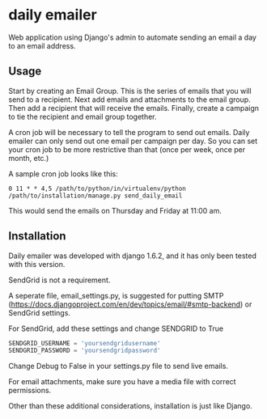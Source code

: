 daily emailer
=============

Web application using Django's admin to automate sending an email a day to an email address.

## Usage

Start by creating an Email Group. This is the series of emails that you will send to a recipient.
Next add emails and attachments to the email group.
Then add a recipient that will receive the emails.
Finally, create a campaign to tie the recipient and email group together.

A cron job will be necessary to tell the program to send out emails. Daily emailer can only send out one email per campaign per day. So you can set your cron job to be more restrictive than that (once per week, once per month, etc.)

A sample cron job looks like this:
```
0 11 * * 4,5 /path/to/python/in/virtualenv/python /path/to/installation/manage.py send_daily_email
```
This would send the emails on Thursday and Friday at 11:00 am.

## Installation

Daily emailer was developed with django 1.6.2, and it has only been tested with this version.

SendGrid is not a requirement.

A seperate file, email_settings.py, is suggested for putting SMTP (https://docs.djangoproject.com/en/dev/topics/email/#smtp-backend) or SendGrid settings.

For SendGrid, add these settings and change SENDGRID to True

```python
SENDGRID_USERNAME = 'yoursendgridusername'
SENDGRID_PASSWORD = 'yoursendgridpassword'
```

Change Debug to False in your settings.py file to send live emails.

For email attachments, make sure you have a media file with correct permissions.

Other than these additional considerations, installation is just like Django.
